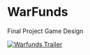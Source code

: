 # WarFunds
 Final Project Game Design

[![Warfunds Trailer](https://img.youtube.com/vi/sEpmRJ4i7bI/0.jpg)](https://www.youtube.com/watch?v=sEpmRJ4i7bI)
